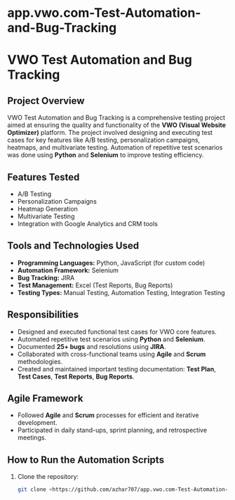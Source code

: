 # app.vwo.com-Test-Automation-and-Bug-Tracking
# VWO Test Automation and Bug Tracking

## Project Overview
VWO Test Automation and Bug Tracking is a comprehensive testing project aimed at ensuring the quality and functionality of the **VWO (Visual Website Optimizer)** platform. The project involved designing and executing test cases for key features like A/B testing, personalization campaigns, heatmaps, and multivariate testing. Automation of repetitive test scenarios was done using **Python** and **Selenium** to improve testing efficiency.

## Features Tested
- A/B Testing
- Personalization Campaigns
- Heatmap Generation
- Multivariate Testing
- Integration with Google Analytics and CRM tools

## Tools and Technologies Used
- **Programming Languages:** Python, JavaScript (for custom code)
- **Automation Framework:** Selenium
- **Bug Tracking:** JIRA
- **Test Management:** Excel (Test Reports, Bug Reports)
- **Testing Types:** Manual Testing, Automation Testing, Integration Testing

## Responsibilities
- Designed and executed functional test cases for VWO core features.
- Automated repetitive test scenarios using **Python** and **Selenium**.
- Documented **25+ bugs** and resolutions using **JIRA**.
- Collaborated with cross-functional teams using **Agile** and **Scrum** methodologies.
- Created and maintained important testing documentation: **Test Plan**, **Test Cases**, **Test Reports**, **Bug Reports**.

## Agile Framework
- Followed **Agile** and **Scrum** processes for efficient and iterative development.
- Participated in daily stand-ups, sprint planning, and retrospective meetings.
  
## How to Run the Automation Scripts
1. Clone the repository:
   ```bash
   git clone <https://github.com/azhar707/app.vwo.com-Test-Automation-and-Bug-Tracking>
